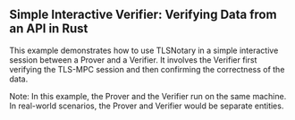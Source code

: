## Simple Interactive Verifier: Verifying Data from an API in Rust

This example demonstrates how to use TLSNotary in a simple interactive session between a Prover and a Verifier. It involves the Verifier first verifying the TLS-MPC session and then confirming the correctness of the data.

Note: In this example, the Prover and the Verifier run on the same machine. In real-world scenarios, the Prover and Verifier would be separate entities.
